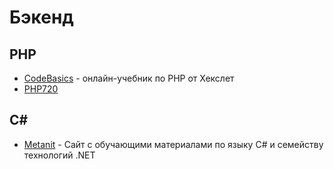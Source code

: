 # Бэкенд

## PHP

- [CodeBasics](https://ru.code-basics.com/languages/php) - онлайн-учебник по PHP от Хекслет
- [PHP720](https://php720.com/)


## C#
- [Metanit](https://metanit.com/sharp/) - Сайт с обучающими материалами по языку C# и семейству технологий .NET
